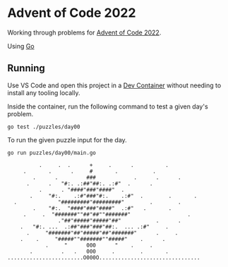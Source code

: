 # Advent of Code 2022

Working through problems for [Advent of Code 2022](https://adventofcode.com/2022).

Using [Go](https://go.dev/)

## Running

Use VS Code and open this project in a [Dev Container](https://code.visualstudio.com/docs/devcontainers/containers) without needing to install any tooling locally.

Inside the container, run the following command to test a given day's problem.

```shell
go test ./puzzles/day00
```

To run the given puzzle input for the day.

```shell
go run puzzles/day00/main.go
```
```
          .     .  .      +     .      .          .
     .       .      .     #       .           .
        .      .         ###            .      .      .
      .      .   "#:. .:##"##:. .:#"  .      .
          .      . "####"###"####"  .
       .     "#:.    .:#"###"#:.    .:#"  .        .       .
  .             "#########"#########"        .        .
        .    "#:.  "####"###"####"  .:#"   .       .
     .     .  "#######""##"##""#######"                  .
                ."##"#####"#####"##"           .      .
    .   "#:. ...  .:##"###"###"##:.  ... .:#"     .
      .     "#######"##"#####"##"#######"      .     .
    .    .     "#####""#######""#####"    .      .
            .     "      000      "    .     .
       .         .   .   000     .        .       .
........................O000O................................
```
